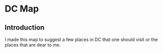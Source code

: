 # DC Map 

## Introduction 
I made this map to suggest a few places in DC that one should visit or the places that are dear to me. 

